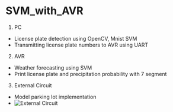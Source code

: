 # SVM_with_AVR
1. PC 
  - License plate detection using OpenCV, Mnist SVM
  - Transmitting license plate numbers to AVR using UART

2. AVR
  - Weather forecasting using SVM
  - Print license plate and precipitation probability with 7 segment

3. External Circuit
  - Model parking lot implementation
  - ![External Circuit](https://github.com/AnJinHyeok/SVM_with_AVR/Circuit.png)
